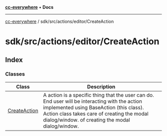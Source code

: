 [**cc-everywhere**](../../../../../index.md) • **Docs**

***

[cc-everywhere](../../../../../index.md) / sdk/src/actions/editor/CreateAction

# sdk/src/actions/editor/CreateAction

## Index

### Classes

| Class | Description |
| ------ | ------ |
| [CreateAction](classes/CreateAction.md) | A action is a specific thing that the user can do. End user will be interacting with the action implemented using BaseAction (this class). Action class takes care of creating the modal dialog/window. of creating the modal dialog/window. |
